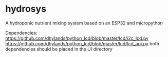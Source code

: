 # hydrosys
A hydroponic nutrient mixing system based on an ESP32 and micropython

Dependencies:
https://github.com/dhylands/python_lcd/blob/master/lcd/i2c_lcd.py
https://github.com/dhylands/python_lcd/blob/master/lcd/lcd_api.py
both dependencies should be placed in the UI directory



